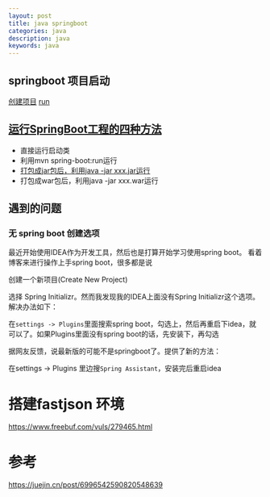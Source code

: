 ```yaml
---
layout: post
title: java springboot
categories: java
description: java
keywords: java
---
```

## springboot 项目启动

[创建项目](https://juejin.cn/post/6996542590820548639)
[run
](https://www.cainiaojc.com/springboot/springboot-run-application.html)

## [运行SpringBoot工程的四种方法](https://www.jianshu.com/p/0a91ee4600fa)

- 直接运行启动类
- 利用mvn spring-boot:run运行
- [打包成jar包后，利用java -jar xxx.jar运行](https://www.liaoxuefeng.com/wiki/1252599548343744/1282386595676193)
- 打包成war包后，利用java -jar xxx.war运行

## 遇到的问题

### 无 spring boot 创建选项
最近开始使用IDEA作为开发工具，然后也是打算开始学习使用spring boot。
看着博客来进行操作上手spring boot，很多都是说

创建一个新项目(Create New Project)

选择 Spring Initializr。然而我发现我的IDEA上面没有Spring Initializr这个选项。解决办法如下：

在`settings -> Plugins`里面搜索spring boot，勾选上，然后再重启下idea，就可以了。如果Plugins里面没有spring boot的话，先安装下，再勾选

 

据网友反馈，说最新版的可能不是springboot了。提供了新的方法：

在settings -> Plugins 里边搜`Spring Assistant`，安装完后重启idea

# 搭建fastjson 环境

https://www.freebuf.com/vuls/279465.html


# 参考
https://juejin.cn/post/6996542590820548639